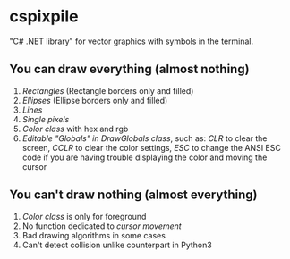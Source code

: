 # cspixpile
"C# .NET library" for vector graphics with symbols in the terminal.

## You can draw everything (almost nothing)
1. *Rectangles* (Rectangle borders only and filled)
2. *Ellipses* (Ellipse borders only and filled)
3. *Lines*
4. *Single pixels*
5. *Color class* with hex and rgb
6. *Editable "Globals" in DrawGlobals class*, such as: *CLR* to clear the screen, *CCLR* to clear the color settings, *ESC* to change the ANSI ESC code if you are having trouble displaying the color and moving the cursor

## You can't draw nothing (almost everything)
1. *Color class* is only for foreground
2. No function dedicated to *cursor movement*
3. Bad drawing algorithms in some cases
4. Can't detect collision unlike counterpart in Python3
